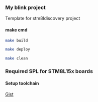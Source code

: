 ### My blink project

Template for stm8ldiscovery project

#### make cmd
```sh
make build

make deploy

make clean
```

### Required SPL for STM8L15x boards

#### Setup toolchain

[Gist](https://gist.github.com/mishazawa/ce34ecc047d23ce3df56a40ab9162a2c)
